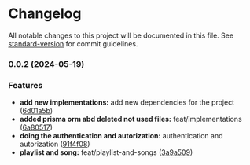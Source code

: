 # Changelog

All notable changes to this project will be documented in this file. See [standard-version](https://github.com/conventional-changelog/standard-version) for commit guidelines.

### 0.0.2 (2024-05-19)


### Features

* **add new implementations:** add new dependencies for the project ([6d01a5b](https://github.com/LeonardoAdami21/auth-api/commit/6d01a5bfc7d2b6f07456995fceab36c1f94d6f95))
* **added prisma orm abd deleted not used files:** feat/implementations ([6a80517](https://github.com/LeonardoAdami21/auth-api/commit/6a805178ee13ee5d7a3e7fcda0c447ffe9cb3bdf))
* **doing the authentication and autorization:** authentication and autorization ([91f4f08](https://github.com/LeonardoAdami21/auth-api/commit/91f4f0812150defae761d4d82af9976c2de91d3d))
* **playlist and song:** feat/playlist-and-songs ([3a9a509](https://github.com/LeonardoAdami21/auth-api/commit/3a9a5090ee53e772c5cf037e65163f932a95c4af))
